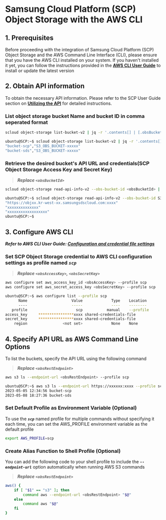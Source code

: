 # Samsung Cloud Platform (SCP) Object Storage with the AWS CLI

## 1. Prerequisites

Before proceeding with the integration of Samsung Cloud Platform (SCP) Object Storage and the AWS Command Line Interface (CLI), please ensure that you have the AWS CLI installed on your system. If you haven't installed it yet, you can follow the instructions provided in the **[AWS CLI User Guide](https://docs.aws.amazon.com/cli/latest/userguide/getting-started-install.html)** to install or update the latest version

## 2. Obtain API information

To obtain the necessary API information. Please refer to the SCP User Guide section on **[Utilizing the API](https://cloud.samsungsds.com/manual/en/scp_user_guide.html#utilizing_object_storage_api)** for detailed instructions.

### List object storage bucket Name and bucket ID in comma seperated format

```Bash
scloud object-storage list-bucket-v2 | jq -r '.contents[] | [.obsBucketName, .obsBucketId] | @csv'
```

```Bash
ubuntu@SCP:~$ scloud object-storage list-bucket-v2 | jq -r '.contents[] | [.obsBucketName, .obsBucketId] | @csv'
"bucket-scp","S3_OBS_BUCKET-xxxxx"
"bucket-sds","S3_OBS_BUCKET-xxxxx"
```

### Retrieve the desired bucket's API URL and credentials(SCP Object Storage Access Key and Secret Key)

>***Replace `<obsBucketId>`***

```Bash
scloud object-storage read-api-info-v2 --obs-bucket-id <obsBucketId> | jq '.obsRestEndpoint, .obsAccessKey, .obsSecretKey'
```

```Bash
ubuntu@SCP:~$ scloud object-storage read-api-info-v2 --obs-bucket-id S3_OBS_BUCKET-d_B7NSO7r1bRoRj6Ey_Hch | jq '.obsRestEndpoint, .obsAccessKey, .obsSecretKey'
"https://objxx.kr-west-xx.samsungsdscloud.com:xxxx"
"xxxxxxxxxxxxxx"
"xxxxxxxxxxxxxxxxxx"
ubuntu@SCP:~$
```

## 3. Configure AWS CLI

***Refer to AWS CLI User Guide: [Configuration and credential file settings](https://docs.aws.amazon.com/cli/latest/userguide/cli-chap-configure.html)***

### Set SCP Object Storage credential to AWS CLI configuration settings as profile named ***`scp`***

>***Replace `<obsAccessKey>`, `<obsSecretKey>`***

```Bash
aws configure set aws_access_key_id <obsAccessKey> --profile scp
aws configure set aws_secret_access_key <obsSecretKey> --profile scp
```

```Bash
ubuntu@SCP:~$ aws configure list --profile scp
      Name                    Value             Type    Location
      ----                    -----             ----    --------
   profile                      scp           manual    --profile
access_key     ****************xxxx shared-credentials-file
secret_key     ****************xxxx shared-credentials-file
    region                <not set>             None    None
```

## 4. Specify API URL as AWS Command Line Options

To list the buckets, specify the API URL using the following command

>***Replace `<obsRestEndpoint>`***

```Bash
aws s3 ls --endpoint-url <obsRestEndpoint> --profile scp
```

```Bash
ubuntu@SCP:~$ aws s3 ls --endpoint-url https://xxxxxx:xxxx --profile scp
2023-05-05 12:34:56 bucket-scp
2023-05-08 18:27:36 bucket-sds
```

### Set Default Profile as Environment Variable (Optional)

To use the ***`scp`*** named profile for multiple commands without specifying it each time, you can set the AWS_PROFILE environment variable as the default profile

```Bash
export AWS_PROFILE=scp
```

### Create Alias Function to Shell Profile (Optional)

You can add the following code to your shell profile to include the ***`--endpoint-url`*** option automatically when running AWS S3 commands

>***Replace `<obsRestEndpoint>`***

```Bash
aws() {
    if [ "$1" == "s3" ]; then
        command aws --endpoint-url <obsRestEndpoint> "$@"
    else
        command aws "$@"
    fi
}
```
